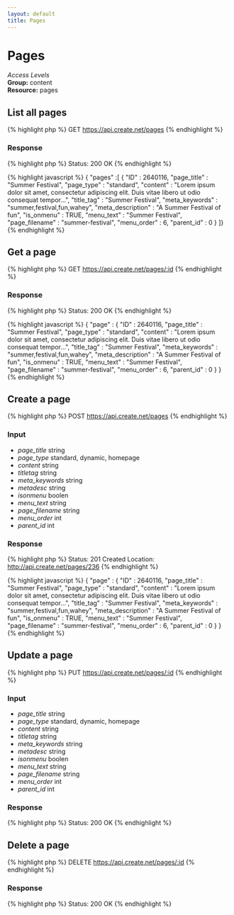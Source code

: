 ```yaml
---
layout: default
title: Pages
---
```


Pages
=============

*Access Levels*    
__Group:__ content  
__Resource:__ pages

List all pages
-------------------

{% highlight php %}
GET 	https://api.create.net/pages
{% endhighlight %}

### Response

{% highlight php %}
Status: 200 OK
{% endhighlight %}

{% highlight javascript %}
{ "pages" :[ 
	{
		"ID" : 2640116,
		"page_title" : "Summer Festival",
		"page_type" : "standard",
		"content" : "Lorem ipsum dolor sit amet, consectetur adipiscing elit. Duis vitae libero ut odio consequat tempor...",
		"title_tag" : "Summer Festival",
		"meta_keywords" : "summer,festival,fun,wahey",
		"meta_description" : "A Summer Festival of fun",
		"is_onmenu" : TRUE,
		"menu_text" : "Summer Festival",
		"page_filename" : "summer-festival",
		"menu_order" : 6,
		"parent_id" : 0
	}
]}
{% endhighlight %}

Get a page
----------

{% highlight php %}
GET 	https://api.create.net/pages/:id
{% endhighlight %}

### Response

{% highlight php %}
Status: 200 OK
{% endhighlight %}

{% highlight javascript %}
{ "page" : 
	{
		"ID" : 2640116,
		"page_title" : "Summer Festival",
		"page_type" : "standard",
		"content" : "Lorem ipsum dolor sit amet, consectetur adipiscing elit. Duis vitae libero ut odio consequat tempor...",
		"title_tag" : "Summer Festival",
		"meta_keywords" : "summer,festival,fun,wahey",
		"meta_description" : "A Summer Festival of fun",
		"is_onmenu" : TRUE,
		"menu_text" : "Summer Festival",
		"page_filename" : "summer-festival",
		"menu_order" : 6,
		"parent_id" : 0
	}
}
{% endhighlight %}

Create a page
-------------

{% highlight php %}
POST 	https://api.create.net/pages
{% endhighlight %}

### Input

* *page_title* string
* *page_type* standard, dynamic, homepage
* *content* string
* *titletag* string
* *meta_keywords* string
* *metadesc* string
* *isonmenu* boolen
* *menu_text* string
* *page_filename* string
* *menu_order* int
* *parent_id* int

### Response

{% highlight php %}
Status: 201 Created
Location: http://api.create.net/pages/236
{% endhighlight %}

{% highlight javascript %}
{ "page" : 
	{
		"ID" : 2640116,
		"page_title" : "Summer Festival",
		"page_type" : "standard",
		"content" : "Lorem ipsum dolor sit amet, consectetur adipiscing elit. Duis vitae libero ut odio consequat tempor...",
		"title_tag" : "Summer Festival",
		"meta_keywords" : "summer,festival,fun,wahey",
		"meta_description" : "A Summer Festival of fun",
		"is_onmenu" : TRUE,
		"menu_text" : "Summer Festival",
		"page_filename" : "summer-festival",
		"menu_order" : 6,
		"parent_id" : 0
	}
}
{% endhighlight %}

Update a page
-------------

{% highlight php %}
PUT 	https://api.create.net/pages/:id
{% endhighlight %}

### Input

* *page_title* string
* *page_type* standard, dynamic, homepage
* *content* string
* *titletag* string
* *meta_keywords* string
* *metadesc* string
* *isonmenu* boolen
* *menu_text* string
* *page_filename* string
* *menu_order* int
* *parent_id* int

### Response

{% highlight php %}
Status: 200 OK
{% endhighlight %}

Delete a page
-------------

{% highlight php %}
DELETE 	https://api.create.net/pages/:id
{% endhighlight %}

### Response

{% highlight php %}
Status: 200 OK
{% endhighlight %}